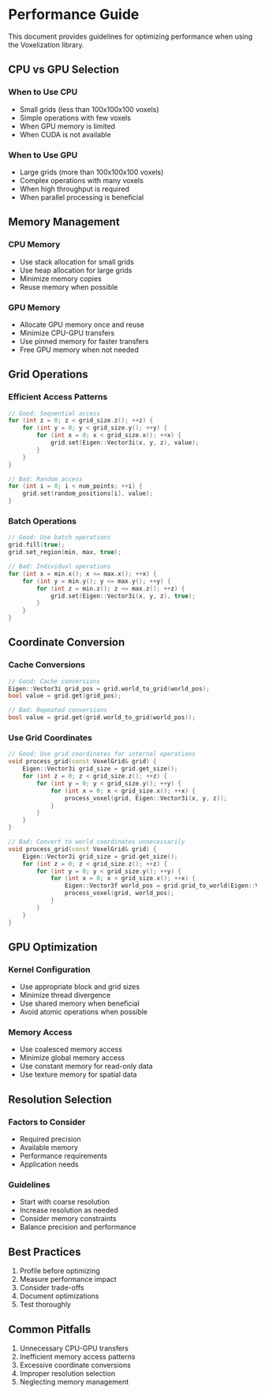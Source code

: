 # Performance Guide

This document provides guidelines for optimizing performance when using the Voxelization library.

## CPU vs GPU Selection

### When to Use CPU

- Small grids (less than 100x100x100 voxels)
- Simple operations with few voxels
- When GPU memory is limited
- When CUDA is not available

### When to Use GPU

- Large grids (more than 100x100x100 voxels)
- Complex operations with many voxels
- When high throughput is required
- When parallel processing is beneficial

## Memory Management

### CPU Memory

- Use stack allocation for small grids
- Use heap allocation for large grids
- Minimize memory copies
- Reuse memory when possible

### GPU Memory

- Allocate GPU memory once and reuse
- Minimize CPU-GPU transfers
- Use pinned memory for faster transfers
- Free GPU memory when not needed

## Grid Operations

### Efficient Access Patterns

```cpp
// Good: Sequential access
for (int z = 0; z < grid_size.z(); ++z) {
    for (int y = 0; y < grid_size.y(); ++y) {
        for (int x = 0; x < grid_size.x(); ++x) {
            grid.set(Eigen::Vector3i(x, y, z), value);
        }
    }
}

// Bad: Random access
for (int i = 0; i < num_points; ++i) {
    grid.set(random_positions[i], value);
}
```

### Batch Operations

```cpp
// Good: Use batch operations
grid.fill(true);
grid.set_region(min, max, true);

// Bad: Individual operations
for (int x = min.x(); x <= max.x(); ++x) {
    for (int y = min.y(); y <= max.y(); ++y) {
        for (int z = min.z(); z <= max.z(); ++z) {
            grid.set(Eigen::Vector3i(x, y, z), true);
        }
    }
}
```

## Coordinate Conversion

### Cache Conversions

```cpp
// Good: Cache conversions
Eigen::Vector3i grid_pos = grid.world_to_grid(world_pos);
bool value = grid.get(grid_pos);

// Bad: Repeated conversions
bool value = grid.get(grid.world_to_grid(world_pos));
```

### Use Grid Coordinates

```cpp
// Good: Use grid coordinates for internal operations
void process_grid(const VoxelGrid& grid) {
    Eigen::Vector3i grid_size = grid.get_size();
    for (int z = 0; z < grid_size.z(); ++z) {
        for (int y = 0; y < grid_size.y(); ++y) {
            for (int x = 0; x < grid_size.x(); ++x) {
                process_voxel(grid, Eigen::Vector3i(x, y, z));
            }
        }
    }
}

// Bad: Convert to world coordinates unnecessarily
void process_grid(const VoxelGrid& grid) {
    Eigen::Vector3i grid_size = grid.get_size();
    for (int z = 0; z < grid_size.z(); ++z) {
        for (int y = 0; y < grid_size.y(); ++y) {
            for (int x = 0; x < grid_size.x(); ++x) {
                Eigen::Vector3f world_pos = grid.grid_to_world(Eigen::Vector3i(x, y, z));
                process_voxel(grid, world_pos);
            }
        }
    }
}
```

## GPU Optimization

### Kernel Configuration

- Use appropriate block and grid sizes
- Minimize thread divergence
- Use shared memory when beneficial
- Avoid atomic operations when possible

### Memory Access

- Use coalesced memory access
- Minimize global memory access
- Use constant memory for read-only data
- Use texture memory for spatial data

## Resolution Selection

### Factors to Consider

- Required precision
- Available memory
- Performance requirements
- Application needs

### Guidelines

- Start with coarse resolution
- Increase resolution as needed
- Consider memory constraints
- Balance precision and performance

## Best Practices

1. Profile before optimizing
2. Measure performance impact
3. Consider trade-offs
4. Document optimizations
5. Test thoroughly

## Common Pitfalls

1. Unnecessary CPU-GPU transfers
2. Inefficient memory access patterns
3. Excessive coordinate conversions
4. Improper resolution selection
5. Neglecting memory management 